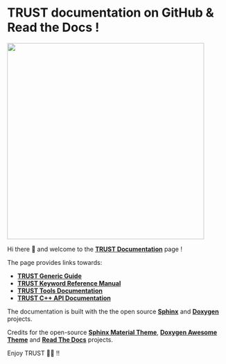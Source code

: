 # TRUST documentation on GitHub & Read the Docs !

<img src="https://github.com/cea-trust-platform/trust-code/blob/master/bin/HTML/logo_trust.gif?raw=true" style="width:12cm;">

Hi there 👋 and welcome to the **[TRUST Documentation](https://cea-trust-platform.readthedocs.io/en/latest/)** page !

The page provides links towards:

- **[TRUST Generic Guide](https://cea-trust-platform.readthedocs.io/en/latest/srcs/generic/index.html#trust-generic-guide)**
- **[TRUST Keyword Reference Manual](https://cea-trust-platform.readthedocs.io/en/latest/srcs/reference/index.html#trust-keyword-reference-manual)**
- **[TRUST Tools Documentation](https://cea-trust-platform.readthedocs.io/en/latest/srcs/trustutils/index.html#trust-tools-documentation)**
- **[TRUST C++ API Documentation](https://cea-trust-platform.readthedocs.io/en/latest/doxy/index.html)**

The documentation is built with the the open source **[Sphinx](https://www.sphinx-doc.org/en/master/)** and **[Doxygen](https://www.doxygen.nl/)** projects. 

Credits for the open-source **[Sphinx Material Theme](https://github.com/bashtage/sphinx-material/blob/main/LICENSE.md)**, **[Doxygen Awesome Theme](https://jothepro.github.io/doxygen-awesome-css/)** and **[Read The Docs](https://blog.readthedocs.com/website-migration/)** projects.

Enjoy TRUST 🍻🍻 !!
